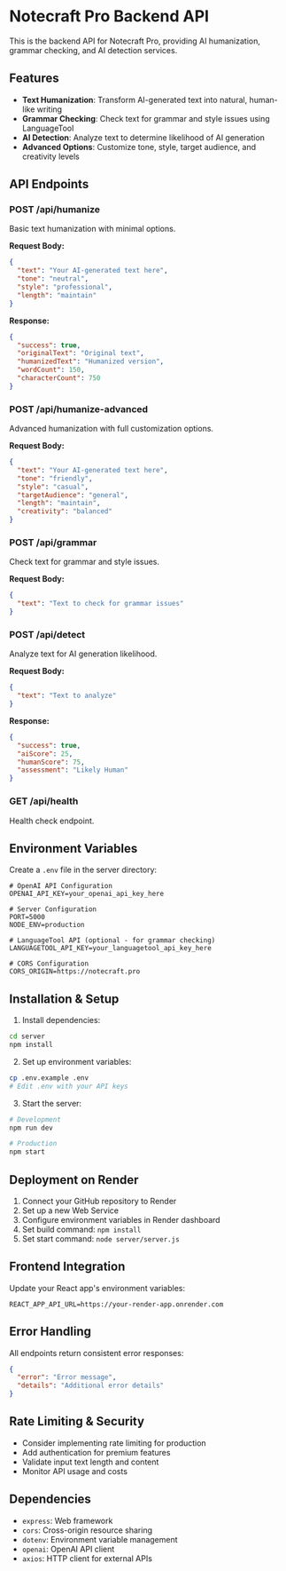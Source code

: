 # Notecraft Pro Backend API

This is the backend API for Notecraft Pro, providing AI humanization, grammar checking, and AI detection services.

## Features

- **Text Humanization**: Transform AI-generated text into natural, human-like writing
- **Grammar Checking**: Check text for grammar and style issues using LanguageTool
- **AI Detection**: Analyze text to determine likelihood of AI generation
- **Advanced Options**: Customize tone, style, target audience, and creativity levels

## API Endpoints

### POST /api/humanize
Basic text humanization with minimal options.

**Request Body:**
```json
{
  "text": "Your AI-generated text here",
  "tone": "neutral",
  "style": "professional",
  "length": "maintain"
}
```

**Response:**
```json
{
  "success": true,
  "originalText": "Original text",
  "humanizedText": "Humanized version",
  "wordCount": 150,
  "characterCount": 750
}
```

### POST /api/humanize-advanced
Advanced humanization with full customization options.

**Request Body:**
```json
{
  "text": "Your AI-generated text here",
  "tone": "friendly",
  "style": "casual",
  "targetAudience": "general",
  "length": "maintain",
  "creativity": "balanced"
}
```

### POST /api/grammar
Check text for grammar and style issues.

**Request Body:**
```json
{
  "text": "Text to check for grammar issues"
}
```

### POST /api/detect
Analyze text for AI generation likelihood.

**Request Body:**
```json
{
  "text": "Text to analyze"
}
```

**Response:**
```json
{
  "success": true,
  "aiScore": 25,
  "humanScore": 75,
  "assessment": "Likely Human"
}
```

### GET /api/health
Health check endpoint.

## Environment Variables

Create a `.env` file in the server directory:

```env
# OpenAI API Configuration
OPENAI_API_KEY=your_openai_api_key_here

# Server Configuration
PORT=5000
NODE_ENV=production

# LanguageTool API (optional - for grammar checking)
LANGUAGETOOL_API_KEY=your_languagetool_api_key_here

# CORS Configuration
CORS_ORIGIN=https://notecraft.pro
```

## Installation & Setup

1. Install dependencies:
```bash
cd server
npm install
```

2. Set up environment variables:
```bash
cp .env.example .env
# Edit .env with your API keys
```

3. Start the server:
```bash
# Development
npm run dev

# Production
npm start
```

## Deployment on Render

1. Connect your GitHub repository to Render
2. Set up a new Web Service
3. Configure environment variables in Render dashboard
4. Set build command: `npm install`
5. Set start command: `node server/server.js`

## Frontend Integration

Update your React app's environment variables:

```env
REACT_APP_API_URL=https://your-render-app.onrender.com
```

## Error Handling

All endpoints return consistent error responses:

```json
{
  "error": "Error message",
  "details": "Additional error details"
}
```

## Rate Limiting & Security

- Consider implementing rate limiting for production
- Add authentication for premium features
- Validate input text length and content
- Monitor API usage and costs

## Dependencies

- `express`: Web framework
- `cors`: Cross-origin resource sharing
- `dotenv`: Environment variable management
- `openai`: OpenAI API client
- `axios`: HTTP client for external APIs 